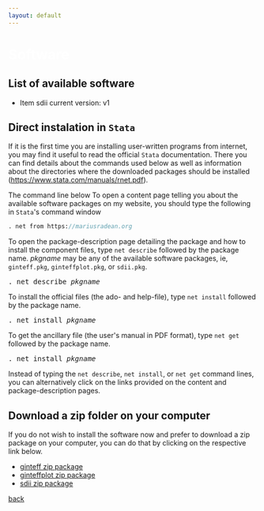 ```yaml
---
layout: default
---
```


# <span style="color:white">Software</span>

## List of available software

* Item sdii current version: v1

## Direct instalation in ```Stata```

If it is the first time you are installing user-written programs from internet, you may find it useful to read the official ```Stata``` documentation. There you can find details about the commands used below as well as information about the directories where the downloaded packages should be installed (https://www.stata.com/manuals/rnet.pdf).

The command line below To open a content page telling you about the available software packages on my website, you should type the following in ```Stata```'s command window 

```stata
. net from https://mariusradean.org
```

To open the package-description page detailing the package and how to install the component files, type ```net describe``` followed by the package name. _pkgname_ may be any of the available software packages, ie, ```ginteff.pkg```, ```ginteffplot.pkg```, or ```sdii.pkg```.

<pre>
. net describe <i>pkgname</i>
</pre>

To install the official files (the ado- and help-file), type ```net install``` followed by the package name.

<pre>
. net install <i>pkgname</i>
</pre>

To get the ancillary file (the user's manual in PDF format), type ```net get``` followed by the package name.

<pre>
. net install <i>pkgname</i>
</pre>

Instead of typing the ```net describe```, ```net install```, or ```net get``` command lines, you can alternatively click on the links provided on the content and package-description pages.

## Download a zip folder on your computer

If you do not wish to install the software now and prefer to download a zip package on your computer, you can do that by clicking on the respective link below.

* [ginteff zip package][1]
* [ginteffplot zip package][2]
* [sdii zip package][3]

[1]:https://mradean.github.io/minimal//ginteff_program.zip
[2]:https://mradean.github.io/minimal//ginteffplot_program.zip
[3]:https://mradean.github.io/minimal/sdii_program.zip

[back](./)
